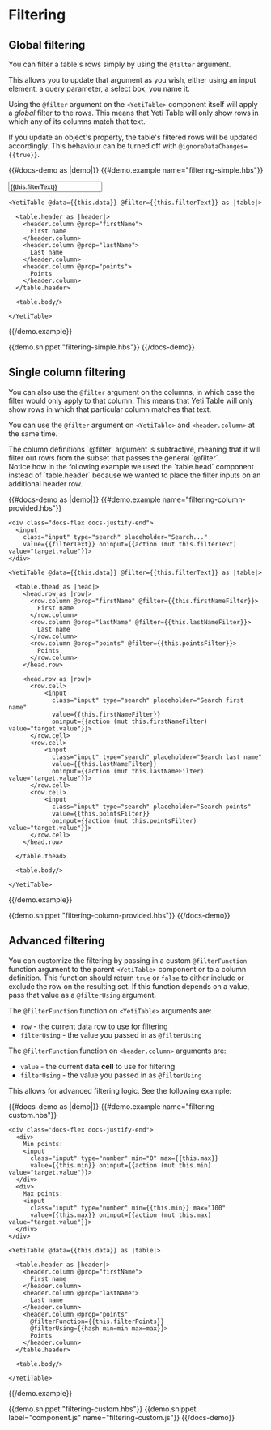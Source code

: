 # Filtering

## Global filtering

You can filter a table's rows simply by using the `@filter` argument.

This allows you to update that argument as you wish, either using an input element, a query parameter, a select box, you name it.

Using the `@filter` argument on the `<YetiTable>` component itself will apply a _global_ filter to the rows.
This means that Yeti Table will only show rows in which any of its columns match that text.

If you update an object's property, the table's filtered rows will be updated accordingly. This behaviour can be turned off with `@ignoreDataChanges={{true}}`.

{{#docs-demo as |demo|}}
{{#demo.example name="filtering-simple.hbs"}}

<div class="docs-flex docs-justify-end">
<input
class="input" type="search" placeholder="Search..."
value={{this.filterText}} oninput={{action (mut this.filterText) value="target.value"}}>
</div>

    <YetiTable @data={{this.data}} @filter={{this.filterText}} as |table|>

      <table.header as |header|>
        <header.column @prop="firstName">
          First name
        </header.column>
        <header.column @prop="lastName">
          Last name
        </header.column>
        <header.column @prop="points">
          Points
        </header.column>
      </table.header>

      <table.body/>

    </YetiTable>

{{/demo.example}}

{{demo.snippet "filtering-simple.hbs"}}
{{/docs-demo}}

## Single column filtering

You can also use the `@filter` argument on the columns, in which case the filter would only apply to that column.
This means that Yeti Table will only show rows in which that particular column matches that text.

You can use the `@filter` argument on `<YetiTable>` and `<header.column>` at the same time.

<aside>
  The column definitions `@filter` argument is subtractive, meaning that it will filter out rows
  from the subset that passes the general `@filter`.
</aside>

<aside>
  Notice how in the following example we used the `table.head` component instead of `table.header`
  because we wanted to place the filter inputs on an additional header row.
</aside>

{{#docs-demo as |demo|}}
{{#demo.example name="filtering-column-provided.hbs"}}

    <div class="docs-flex docs-justify-end">
      <input
        class="input" type="search" placeholder="Search..."
        value={{filterText}} oninput={{action (mut this.filterText) value="target.value"}}>
    </div>

    <YetiTable @data={{this.data}} @filter={{this.filterText}} as |table|>

      <table.thead as |head|>
        <head.row as |row|>
          <row.column @prop="firstName" @filter={{this.firstNameFilter}}>
            First name
          </row.column>
          <row.column @prop="lastName" @filter={{this.lastNameFilter}}>
            Last name
          </row.column>
          <row.column @prop="points" @filter={{this.pointsFilter}}>
            Points
          </row.column>
        </head.row>

        <head.row as |row|>
          <row.cell>
              <input
                class="input" type="search" placeholder="Search first name"
                value={{this.firstNameFilter}}
                oninput={{action (mut this.firstNameFilter) value="target.value"}}>
          </row.cell>
          <row.cell>
              <input
                class="input" type="search" placeholder="Search last name"
                value={{this.lastNameFilter}}
                oninput={{action (mut this.lastNameFilter) value="target.value"}}>
          </row.cell>
          <row.cell>
              <input
                class="input" type="search" placeholder="Search points"
                value={{this.pointsFilter}}
                oninput={{action (mut this.pointsFilter) value="target.value"}}>
          </row.cell>
        </head.row>

      </table.thead>

      <table.body/>

    </YetiTable>

{{/demo.example}}

{{demo.snippet "filtering-column-provided.hbs"}}
{{/docs-demo}}

## Advanced filtering

You can customize the filtering by passing in a custom `@filterFunction` function argument to the
parent `<YetiTable>` component or to a column definition.
This function should return `true` or `false` to either include or exclude the row on the resulting set.
If this function depends on a value, pass that value as a `@filterUsing` argument.

The `@filterFunction` function on `<YetiTable>` arguments are:

- `row` - the current data row to use for filtering
- `filterUsing` - the value you passed in as `@filterUsing`

The `@filterFunction` function on `<header.column>` arguments are:

- `value` - the current data **cell** to use for filtering
- `filterUsing` - the value you passed in as `@filterUsing`

This allows for advanced filtering logic. See the following example:

{{#docs-demo as |demo|}}
{{#demo.example name="filtering-custom.hbs"}}

    <div class="docs-flex docs-justify-end">
      <div>
        Min points:
        <input
          class="input" type="number" min="0" max={{this.max}}
          value={{this.min}} oninput={{action (mut this.min) value="target.value"}}>
      </div>
      <div>
        Max points:
        <input
          class="input" type="number" min={{this.min}} max="100"
          value={{this.max}} oninput={{action (mut this.max) value="target.value"}}>
      </div>
    </div>

    <YetiTable @data={{this.data}} as |table|>

      <table.header as |header|>
        <header.column @prop="firstName">
          First name
        </header.column>
        <header.column @prop="lastName">
          Last name
        </header.column>
        <header.column @prop="points"
          @filterFunction={{this.filterPoints}}
          @filterUsing={{hash min=min max=max}}>
          Points
        </header.column>
      </table.header>

      <table.body/>

    </YetiTable>

{{/demo.example}}

{{demo.snippet "filtering-custom.hbs"}}
{{demo.snippet label="component.js" name="filtering-custom.js"}}
{{/docs-demo}}
